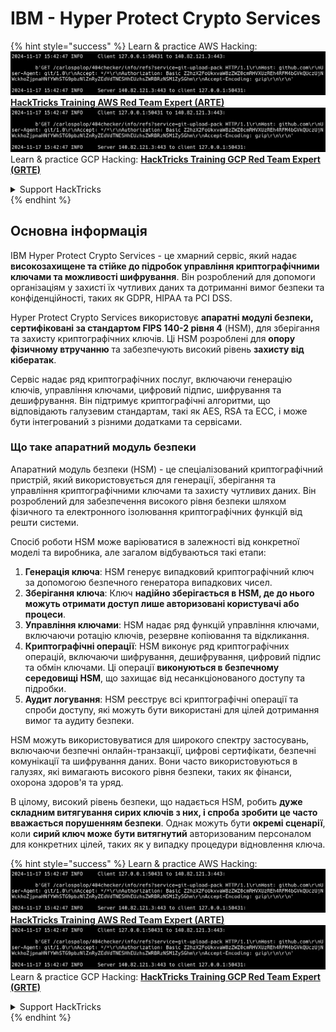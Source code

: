 # IBM - Hyper Protect Crypto Services

{% hint style="success" %}
Learn & practice AWS Hacking:<img src="../../.gitbook/assets/image (1).png" alt="" data-size="line">[**HackTricks Training AWS Red Team Expert (ARTE)**](https://training.hacktricks.xyz/courses/arte)<img src="../../.gitbook/assets/image (1).png" alt="" data-size="line">\
Learn & practice GCP Hacking: <img src="../../.gitbook/assets/image (2).png" alt="" data-size="line">[**HackTricks Training GCP Red Team Expert (GRTE)**<img src="../../.gitbook/assets/image (2).png" alt="" data-size="line">](https://training.hacktricks.xyz/courses/grte)

<details>

<summary>Support HackTricks</summary>

* Check the [**subscription plans**](https://github.com/sponsors/carlospolop)!
* **Join the** 💬 [**Discord group**](https://discord.gg/hRep4RUj7f) or the [**telegram group**](https://t.me/peass) or **follow** us on **Twitter** 🐦 [**@hacktricks\_live**](https://twitter.com/hacktricks\_live)**.**
* **Share hacking tricks by submitting PRs to the** [**HackTricks**](https://github.com/carlospolop/hacktricks) and [**HackTricks Cloud**](https://github.com/carlospolop/hacktricks-cloud) github repos.

</details>
{% endhint %}

## Основна інформація

IBM Hyper Protect Crypto Services - це хмарний сервіс, який надає **високозахищене та стійке до підробок управління криптографічними ключами та можливості шифрування**. Він розроблений для допомоги організаціям у захисті їх чутливих даних та дотриманні вимог безпеки та конфіденційності, таких як GDPR, HIPAA та PCI DSS.

Hyper Protect Crypto Services використовує **апаратні модулі безпеки, сертифіковані за стандартом FIPS 140-2 рівня 4** (HSM), для зберігання та захисту криптографічних ключів. Ці HSM розроблені для **опору фізичному втручанню** та забезпечують високий рівень **захисту від кібератак**.

Сервіс надає ряд криптографічних послуг, включаючи генерацію ключів, управління ключами, цифровий підпис, шифрування та дешифрування. Він підтримує криптографічні алгоритми, що відповідають галузевим стандартам, такі як AES, RSA та ECC, і може бути інтегрований з різними додатками та сервісами.

### Що таке апаратний модуль безпеки

Апаратний модуль безпеки (HSM) - це спеціалізований криптографічний пристрій, який використовується для генерації, зберігання та управління криптографічними ключами та захисту чутливих даних. Він розроблений для забезпечення високого рівня безпеки шляхом фізичного та електронного ізолювання криптографічних функцій від решти системи.

Спосіб роботи HSM може варіюватися в залежності від конкретної моделі та виробника, але загалом відбуваються такі етапи:

1. **Генерація ключа**: HSM генерує випадковий криптографічний ключ за допомогою безпечного генератора випадкових чисел.
2. **Зберігання ключа**: Ключ **надійно зберігається в HSM, де до нього можуть отримати доступ лише авторизовані користувачі або процеси**.
3. **Управління ключами**: HSM надає ряд функцій управління ключами, включаючи ротацію ключів, резервне копіювання та відкликання.
4. **Криптографічні операції**: HSM виконує ряд криптографічних операцій, включаючи шифрування, дешифрування, цифровий підпис та обмін ключами. Ці операції **виконуються в безпечному середовищі HSM**, що захищає від несанкціонованого доступу та підробки.
5. **Аудит логування**: HSM реєструє всі криптографічні операції та спроби доступу, які можуть бути використані для цілей дотримання вимог та аудиту безпеки.

HSM можуть використовуватися для широкого спектру застосувань, включаючи безпечні онлайн-транзакції, цифрові сертифікати, безпечні комунікації та шифрування даних. Вони часто використовуються в галузях, які вимагають високого рівня безпеки, таких як фінанси, охорона здоров'я та уряд.

В цілому, високий рівень безпеки, що надається HSM, робить **дуже складним витягування сирих ключів з них, і спроба зробити це часто вважається порушенням безпеки**. Однак можуть бути **окремі сценарії**, коли **сирий ключ може бути витягнутий** авторизованим персоналом для конкретних цілей, таких як у випадку процедури відновлення ключа.

{% hint style="success" %}
Learn & practice AWS Hacking:<img src="../../.gitbook/assets/image (1).png" alt="" data-size="line">[**HackTricks Training AWS Red Team Expert (ARTE)**](https://training.hacktricks.xyz/courses/arte)<img src="../../.gitbook/assets/image (1).png" alt="" data-size="line">\
Learn & practice GCP Hacking: <img src="../../.gitbook/assets/image (2).png" alt="" data-size="line">[**HackTricks Training GCP Red Team Expert (GRTE)**<img src="../../.gitbook/assets/image (2).png" alt="" data-size="line">](https://training.hacktricks.xyz/courses/grte)

<details>

<summary>Support HackTricks</summary>

* Check the [**subscription plans**](https://github.com/sponsors/carlospolop)!
* **Join the** 💬 [**Discord group**](https://discord.gg/hRep4RUj7f) or the [**telegram group**](https://t.me/peass) or **follow** us on **Twitter** 🐦 [**@hacktricks\_live**](https://twitter.com/hacktricks\_live)**.**
* **Share hacking tricks by submitting PRs to the** [**HackTricks**](https://github.com/carlospolop/hacktricks) and [**HackTricks Cloud**](https://github.com/carlospolop/hacktricks-cloud) github repos.

</details>
{% endhint %}
